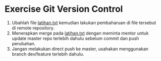 # Exercise Git Version Control

1. Ubahlah file [latihan.txt](https://github.com/OctavianCahyadi/Panduan-Spring/blob/master/git/LATIHAN.md) kemudian lakukan pembaharuan di file tersebut di remote repository.
2. Menerapkan merge pada [latihan.txt](https://github.com/OctavianCahyadi/Panduan-Spring/blob/master/git/LATIHAN.md) dengan meminta mentor untuk update master repo terlebih dahulu sebelum commit dan push perubahan.
3. Jangan melakukan direct push ke master, usahakan menggunakan branch dev/feature terlebih dahulu.